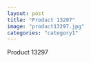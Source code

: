 ```yaml
---
layout: post
title: "Product 13297"
image: "product13297.jpg"
categories: "category1"
---
```

Product 13297

